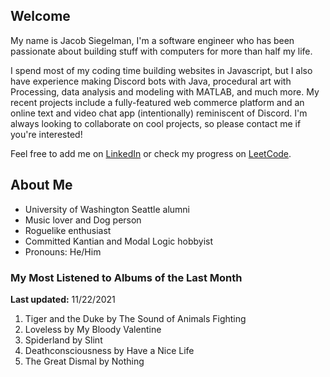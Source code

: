 
## Welcome
My name is Jacob Siegelman, I'm a software engineer who has been passionate about building stuff with computers for more than half my life.

I spend most of my coding time building websites in Javascript, but I also have experience making Discord bots with Java, procedural art with Processing, data analysis and modeling with MATLAB, and much more. My recent projects include a fully-featured web commerce platform and an online text and video chat app (intentionally) reminiscent of Discord. I'm always looking to collaborate on cool projects, so please contact me if you're interested!

Feel free to add me on [LinkedIn](https://www.linkedin.com/in/jacob-siegelman/) or check my progress on [LeetCode](https://leetcode.com/jsiegelman/).

## About Me
- University of Washington Seattle alumni
- Music lover and Dog person
- Roguelike enthusiast
- Committed Kantian and Modal Logic hobbyist
- Pronouns: He/Him

### My Most Listened to Albums of the Last Month
**Last updated:** 11/22/2021 <!-- lfm -->   
1. <!-- lfm -->Tiger and the Duke by The Sound of Animals Fighting  
2. <!-- lfm -->Loveless by My Bloody Valentine  
3. <!-- lfm -->Spiderland by Slint  
4. <!-- lfm -->Deathconsciousness by Have a Nice Life  
5. <!-- lfm -->The Great Dismal by Nothing  
